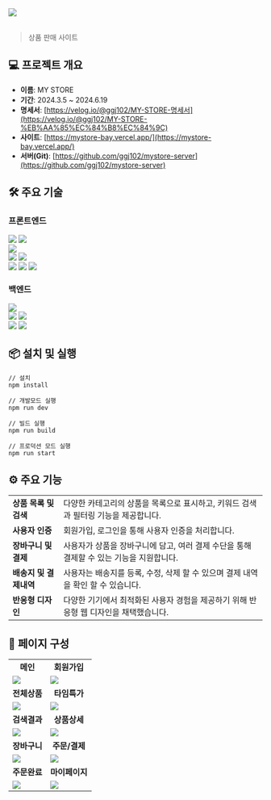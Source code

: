 <div >
  <img src='https://github.com/user-attachments/assets/e8d8efc5-c2e6-40f6-bdee-3c98ff5a02dd'/>
</div>
<br/>

> 상품 판매 사이트

## 💻 프로젝트 개요
- **이름**: MY STORE
- **기간**: 2024.3.5 ~ 2024.6.19
- **명세서**: [https://velog.io/@ggj102/MY-STORE-명세서](https://velog.io/@ggj102/MY-STORE-%EB%AA%85%EC%84%B8%EC%84%9C)
- **사이트**: [https://mystore-bay.vercel.app/](https://mystore-bay.vercel.app/)
- **서버(Git)**: [https://github.com/ggj102/mystore-server](https://github.com/ggj102/mystore-server)

## 🛠️ 주요 기술
### 프론트엔드
<div>
   <img src="https://img.shields.io/badge/Next-000000?style=for-the-badge&logo=Next.js&logoColor=white"/>
   <img src="https://img.shields.io/badge/react-61DAFB?style=for-the-badge&logo=react&logoColor=white"/>
   <br/>
   <img src="https://img.shields.io/badge/typescript-3178C6?style=for-the-badge&logo=typescript&logoColor=white"/>
   <br/>
  <img src="https://img.shields.io/badge/html5-E34F26?style=for-the-badge&logo=html5&logoColor=white"/>
  <img src="https://img.shields.io/badge/css3-1572B6?style=for-the-badge&logo=css3&logoColor=white"/>
   <br/>
  <img src="https://img.shields.io/badge/sass-CC6699?style=for-the-badge&logo=sass&logoColor=white"/>
  <img src="https://img.shields.io/badge/Framer motion-0055FF?style=for-the-badge&logo=Framer motion&logoColor=white"/>
  <img src="https://img.shields.io/badge/reacthookform-EC5990?style=for-the-badge&logo=reacthookform&logoColor=white"/>
</div>


### 백엔드
<div>
<img src="https://img.shields.io/badge/express-000000?style=for-the-badge&logo=express&logoColor=white"/>
  <br/>
 <img src="https://img.shields.io/badge/postgresql-4169E1?style=for-the-badge&logo=postgresql&logoColor=white"/>
 <img src="https://img.shields.io/badge/prisma-2D3748?style=for-the-badge&logo=prisma&logoColor=white"/>
 <br/>
 <img src="https://img.shields.io/badge/JWT-000000?style=for-the-badge&logo=jsonwebtokens&logoColor=white"/>
 <img src="https://img.shields.io/badge/puppeteer-40B5A4?style=for-the-badge&logo=puppeteer&logoColor=white"/>
 <br/>

</div>


## 📦 설치 및 실행
```
// 설치
npm install

// 개발모드 실행
npm run dev

// 빌드 실행
npm run build

// 프로덕션 모드 실행
npm run start
```
## ⚙️ 주요 기능
<table>
  <tr>
    <td><strong>상품 목록 및 검색</strong></td>
    <td>다양한 카테고리의 상품을 목록으로 표시하고, 키워드 검색과 필터링 기능을 제공합니다.</td>
  </tr>
  <tr>
    <td><strong>사용자 인증</strong></td>
    <td>회원가입, 로그인을 통해 사용자 인증을 처리합니다.</td>
  </tr>
  <tr>
    <td><strong>장바구니 및 결제</strong></td>
    <td>사용자가 상품을 장바구니에 담고, 여러 결제 수단을 통해 결제할 수 있는 기능을 지원합니다.</td>
  </tr>
  <tr>
    <td><strong>배송지 및 결제내역</strong></td>
    <td>사용자는 배송지를 등록, 수정, 삭제 할 수 있으며 결제 내역을 확인 할 수 있습니다.</td>
  </tr>
  <tr>
    <td><strong>반응형 디자인</strong></td>
    <td>다양한 기기에서 최적화된 사용자 경험을 제공하기 위해 반응형 웹 디자인을 채택했습니다.</td>
  </tr>
</table>

 ## 📃 페이지 구성
 <table>
   <tr>
     <td align='center'><strong>메인</strong></td>
     <td align='center'><strong>회원가입</strong></td>
   </tr>
   <tr>
     <td>
       <img src='https://github.com/user-attachments/assets/70aea798-0deb-433b-89e1-cd2fcba9452b'/>
     </td>
     <td>
       <img src='https://github.com/user-attachments/assets/23e265f8-abce-4f8d-8892-a27c3e3d3d5d'/>
     </td>
   </tr>
   <tr>
     <td align='center'><strong>전체상품</strong></td>
     <td align='center'><strong>타임특가</strong></td>
   </tr>
   <tr>
     <td>
       <img src='https://github.com/user-attachments/assets/273a6833-5f64-45ae-ad0f-7aed0eb16ba9'/>
     </td>
     <td>
       <img src='https://github.com/user-attachments/assets/27fcdad3-211b-4392-9e1d-d5dd7a06e062'/>
     </td>
   </tr>

   <tr>
     <td align='center'><strong>검색결과</strong></td>
     <td align='center'><strong>상품상세</strong></td>
   </tr>
   <tr>
     <td>
       <img src='https://github.com/user-attachments/assets/761df83a-76f2-438d-9d91-980e2f37e836'/>
     </td>
     <td>
       <img src='https://github.com/user-attachments/assets/2ff246b6-b0db-44e3-81b4-6d2ebcf907f0'/>
     </td>
   </tr>

  <tr>
     <td align='center'><strong>장바구니</strong></td>
     <td align='center'><strong>주문/결제</strong></td>
   </tr>
   <tr>
     <td>
       <img src='https://github.com/user-attachments/assets/3d4b2de5-0bc3-4e8f-9bbb-ac92df9f2a4a'/>
     </td>
     <td>
       <img src='https://github.com/user-attachments/assets/c744c4d2-ea05-4451-ae02-57bdaaf32f14'/>
     </td>
   </tr>
   <tr>
      <td align='center' fontWeight='bold'><strong>주문완료</strong></td>
     <td align='center' fontWeight='bold'><strong>마이페이지</strong></td>
   </tr>
   <tr>
     <td>
       <img src='https://github.com/user-attachments/assets/6f3cc890-e5f0-4997-ba1a-896f52e28d33'/>
     </td>
     <td>
       <img src='https://github.com/user-attachments/assets/860c1063-0abe-4b58-bc04-b54581f0e25e'/>
     </td>
   </tr>
 </table>
